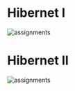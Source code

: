 # Hibernet I

![assignments](https://github.com/shreeshailaya/c-dac/blob/main/Advanced%20Java/Media/Assignments/19-8-d9-1.png)

# Hibernet II
![assignments](https://github.com/shreeshailaya/c-dac/blob/main/Advanced%20Java/Media/Assignments/19-8-d9-2.png)






